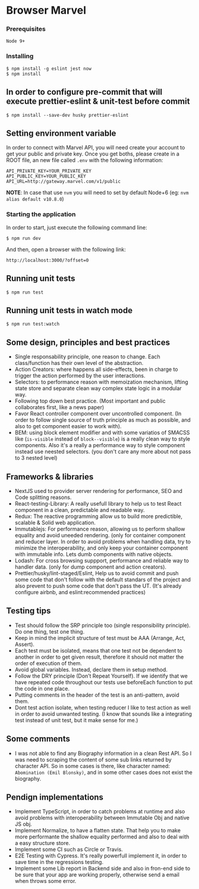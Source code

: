 # Browser Marvel

### Prerequisites

`Node 9+`

### Installing

```
$ npm install -g eslint jest now
$ npm install
```
## In order to configure pre-commit that will execute prettier-eslint & unit-test before commit
```
$ npm install --save-dev husky prettier-eslint
```

## Setting environment variable

In order to connect with Marvel API, you will need create your account to get your public and private key.
Once you get boths, please create in a ROOT file, an new file called `.env` with the following information:

```
API_PRIVATE_KEY=YOUR_PRIVATE_KEY
API_PUBLIC_KEY=YOUR_PUBLIC_KEY
API_URL=http://gateway.marvel.com/v1/public
```

**NOTE**:
In case that use `nvm` you will need to set by default  Node+6 (eg: `nvm alias default v10.8.0`)

### Starting the application

In order to start, just execute the following command line:
```
$ npm run dev
```

And then, open a browser with the following link:
```
http://localhost:3000/?offset=0
```
## Running unit tests
```
$ npm run test
```
## Running unit tests in watch mode
```
$ npm run test:watch
```

## Some design, principles and best practices

* Single responsability principle, one reason to change. Each class/function has their own level of the abstraction.
* Action Creators: where happens all side-effects, been in charge to trigger the action performed by the user interactions.
* Selectors: to performance reason with memoization mechanism, lifting state store and separate clean way complex state logic in a modular way.
* Following top down best practice. (Most important and public collaborates first, like a news paper)
* Favor React controller component over uncontrolled component. (In order to follow single source of truth principle as much as possible, and also to get component easier to work with).
* BEM: using block element modifier and with some variatios of SMACSS like (`is-visible` instead of `block--visible`) is a really clean way to style components. Also it's a really a performance way to style component instead use neested selectors. (you don't care any more about not pass to 3 nested level)

## Frameworks & libraries
* NextJS used to provider server rendering for performance, SEO and Code splitting reasons.
* React-testing-Library: A really usefull library to help us to test React component in a clean, predictable and readable way.
* Redux: The reactive programming allow us to build more predictible, scalable & Solid web application.
* Immutablejs: For performance reason, allowing us to perform shallow equality and avoid uneeded rendering. (only for container component and reducer layer. In order to avoid problems when handling data, try to minimize the interoperability, and only keep your container component with immutable info. Lets dumb components with native objects.
* Lodash: For cross browsing suppport, performance and reliable way to handler data. (only for dump component and action creators).
* Prettier/husky/lint-staged/Eslint, Help us to avoid commit and push some code that don't follow with the default standars of the project and also prevent to push some code that don't pass the UT. (It's already configure airbnb, and eslint:recommended practices)
## Testing tips

* Test should follow the SRP principle too (single responsibility principle). Do one thing, test one thing.
* Keep in mind the implicit structure of test must be AAA (Arrange, Act, Assert).
* Each test must be isolated, means that one test not be dependent to another in order to get given result, therefore it should not matter the order of execution of them.
* Avoid global variables. Instead, declare them in setup method.
* Follow the DRY principle (Don’t Repeat Yourself). If we identify that we have repeated code throughout our tests use beforeEach function to put the code in one place.
* Putting comments in the header of the test is an anti-pattern, avoid them.
* Dont test action isolate, when testing reducer I like to test action as well in order to avoid unwanted testing. (I know that sounds like a integrating test instead of unit test, but it make sense for me.)

## Some comments
* I was not able to find any Biography information in a clean Rest API. So I was need to scraping the content of some sub links returned by character API. So in some cases is there, like character named: `Abomination (Emil Blonsky)`, and in some other cases does not exist the biography.

## Pendign implementations
* Implement TypeScript, in order to catch problems at runtime and also avoid problems with interoperability between Immutable Obj and native JS obj.
* Implement Normalize, to have a flatten state. That help you to make more performante the shallow equality performed and also to deal with a easy structure store.
* Implement some CI such as Circle or Travis.
* E2E Testing with Cypress. It's really powerfull implement it, in order to save time in the regressions testing.
* Implement some Lib report in Backend side and also in fron-end side to be sure that your app are working properly, otherwise send a email when throws some error.
